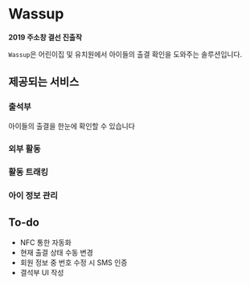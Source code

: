 # Wassup
**2019 주소창 결선 진출작**

`Wassup`은 어린이집 및 유치원에서 아이들의 출결 확인을 도와주는 솔루션입니다.

## 제공되는 서비스

### 출석부
아이들의 출결을 한눈에 확인할 수 있습니다

### 외부 활동

### 활동 트래킹

### 아이 정보 관리

## To-do
- NFC 통한 자동화
- 현재 출결 상태 수동 변경
- 회원 정보 중 번호 수정 시 SMS 인증
- 결석부 UI 작성
